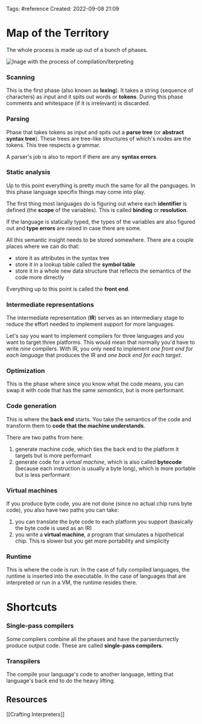 Tags: #reference 
Created: 2022-09-08 21:09

# Map of the Territory
The whole process is made up out of a bunch of phases.

![Inage with the process of compilation/iterpreting](http://www.craftinginterpreters.com/image/a-map-of-the-territory/mountain.png)

### Scanning
This is the first phase (also known as **lexing**). It takes a string (sequence of characters) as input and it spits out words or **tokens**. During this phase comments and whitespace (if it is irrelevant) is discarded.

### Parsing
Phase that takes tokens as input and spits out a **parse tree** (or **abstract syntax tree**). These trees are tree-like structures of which's nodes are the tokens. This tree respects a grammar.

A parser's job is also to report if there are any **syntax errors**.

### Static analysis
Up to this point everything is pretty much the same for all the panguages. In this phase language specifix things may come into play.

The first thing most languages do is figuring out where each **identifier** is defined (the **scope** of the variables). This is called **binding** or **resolution**.

If the language is statically typed, the types of the variables are also figured out and **type errors** are raised in case there are some.

All this semantic insight needs to be stored somewhere. There are a couple places where we can do that:
- store it as attributes in the syntax tree
- store it in a lookup table called the **symbol table**
- store it in a whole new data structure that reflects the semantics of the code more dirrectly

Everything up to this point is called the **front end**.

### Intermediate representations
The intermediate representation (**IR**) serves as an intermediary stage to reduce the effort needed to implement support for more languages.

Let's say you want to implement compilers for three languages and you want to target three platforms. This would mean that normally you'd have to write *nine* compilers. With IR, you only need to implement *one front end for each language* that produces the IR and *one back end for each target*.

### Optimization
This is the phase where since you know what the code means, you can swap it with code that has the same *semantics*, but is more performant.

### Code generation
This is where the **back end** starts. You take the semantics of the code and transform them to **code that the machine understands**.

There are two paths from here:
1. generate machine code, which ties the back end to the platform it targets but is more performant
2. generate code for a *virtual machine*, which is also called **bytecode** (because each instruction is usually a byte long), which is more portable but is less performant

### Virtual machines
If you produce byte code, you are not done (since no actual chip runs byte code), you also have two paths you can take:
1. you can translate the byte code to each platform you support (basically the byte code is used as an IR)
2. you write a **virtual machine**, a program that simulates a hipothetical chip. This is slower but you get more portability and simplicity

### Runtime
This is where the code is run. In the case of fully compiled languages, the runtime is inserted into the executable. In the case of languages that are interpreted or run in a VM, the runtime resides there.

# Shortcuts
### Single-pass compilers
Some compilers combine all the phases and have the parserdurrectly produce output code. These are called **single-pass compilers**.

### Transpilers
The compile your language's code to another language, letting that language's back end to do the heavy lifting.


## Resources
[[Crafting Interpreters]]